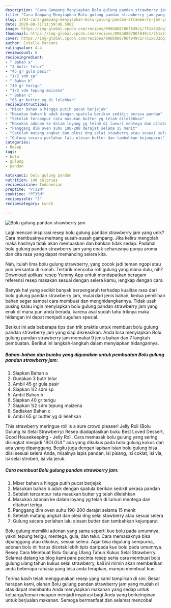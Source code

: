 ```yaml
---
description: "Cara Gampang Menyiapkan Bolu gulung pandan strawberry jam yang Lezat Sekali"
title: "Cara Gampang Menyiapkan Bolu gulung pandan strawberry jam yang Lezat Sekali"
slug: 1793-cara-gampang-menyiapkan-bolu-gulung-pandan-strawberry-jam-yang-lezat-sekali
date: 2020-08-31T11:59:49.590Z
image: https://img-global.cpcdn.com/recipes/096b088786f849c1/751x532cq70/bolu-gulung-pandan-strawberry-jam-foto-resep-utama.jpg
thumbnail: https://img-global.cpcdn.com/recipes/096b088786f849c1/751x532cq70/bolu-gulung-pandan-strawberry-jam-foto-resep-utama.jpg
cover: https://img-global.cpcdn.com/recipes/096b088786f849c1/751x532cq70/bolu-gulung-pandan-strawberry-jam-foto-resep-utama.jpg
author: Estella Parsons
ratingvalue: 4.4
reviewcount: 8
recipeingredient:
- " Bahan a"
- "3 butir telur"
- "45 gr gula pasir"
- "1/2 sdm sp"
- " Bahan b"
- "40 gr terigu"
- "1/2 sdm tepung maizena"
- " Bahan c"
- "65 gr butter yg di lelehkan"
recipeinstructions:
- "Mixer bahan a hingga putih pucat berjejak"
- "Masukan bahan b aduk dengan spatula berikan sedikit perasa pandan"
- "Setelah tercampur rata masukan butter yg telah dilelehkan"
- "Masukan adonan ke dalam loyang yg telah di lumuri mentega dan ditaburi terigu"
- "Panggang dlm oven suhu 190-200 derajat selama 15 menit"
- "Setelah matang angkat dan olesi dng selai stawberry atau sesuai selera"
- "Gulung secara perlahan lalu olesan butter dan tambahkan kejunparut"
categories:
- Resep
tags:
- bolu
- gulung
- pandan

katakunci: bolu gulung pandan 
nutrition: 140 calories
recipecuisine: Indonesian
preptime: "PT32M"
cooktime: "PT35M"
recipeyield: "3"
recipecategory: Lunch

---
```



![Bolu gulung pandan strawberry jam](https://img-global.cpcdn.com/recipes/096b088786f849c1/751x532cq70/bolu-gulung-pandan-strawberry-jam-foto-resep-utama.jpg)

Lagi mencari inspirasi resep bolu gulung pandan strawberry jam yang unik? Cara membuatnya memang susah-susah gampang. Jika keliru mengolah maka hasilnya tidak akan memuaskan dan bahkan tidak sedap. Padahal bolu gulung pandan strawberry jam yang enak seharusnya punya aroma dan cita rasa yang dapat memancing selera kita.

Nah, itulah lima bolu gulung strawberry, yang cocok jadi teman ngopi atau pun bersantai di rumah. Tertarik mencoba roti gulung yang mana dulu, nih? Download aplikasi resep Yummy App untuk mendapatkan beragam referensi resep masakan sesuai dengan selera kamu, lengkap dengan cara.

Banyak hal yang sedikit banyak berpengaruh terhadap kualitas rasa dari bolu gulung pandan strawberry jam, mulai dari jenis bahan, kedua pemilihan bahan segar sampai cara membuat dan menghidangkannya. Tidak usah pusing kalau ingin menyiapkan bolu gulung pandan strawberry jam yang enak di mana pun anda berada, karena asal sudah tahu triknya maka hidangan ini dapat menjadi suguhan spesial.


Berikut ini ada beberapa tips dan trik praktis untuk membuat bolu gulung pandan strawberry jam yang siap dikreasikan. Anda bisa menyiapkan Bolu gulung pandan strawberry jam memakai 9 jenis bahan dan 7 langkah pembuatan. Berikut ini langkah-langkah dalam menyiapkan hidangannya.

<!--inarticleads1-->

##### Bahan-bahan dan bumbu yang digunakan untuk pembuatan Bolu gulung pandan strawberry jam:

1. Siapkan  Bahan a
1. Gunakan 3 butir telur
1. Ambil 45 gr gula pasir
1. Siapkan 1/2 sdm sp
1. Ambil  Bahan b
1. Siapkan 40 gr terigu
1. Siapkan 1/2 sdm tepung maizena
1. Sediakan  Bahan c
1. Ambil 65 gr butter yg di lelehkan


This strawberry meringue roll is a sure crowd pleaser! Jelly Roll (Bolu Gulung Isi Selai Strawberry) Resep diadaptasikan buku Best Loved Dessert, Good Housekeeping - Jelly Roll. Cara memasak bolu gulung yang sering disingkat menjadi &#34;BOLGUL&#34; ada yang dikukus pada bolu gulung kukus dan ada yang dipanggang. Begitu juga dengan lapisan isian bolu gulung bisa diisi sesuai selera Anda, misalnya lapis pandan, isi pisang, isi coklat, isi vla, isi selai stroberi, isi vla jeruk. 

<!--inarticleads2-->

##### Cara membuat Bolu gulung pandan strawberry jam:

1. Mixer bahan a hingga putih pucat berjejak
1. Masukan bahan b aduk dengan spatula berikan sedikit perasa pandan
1. Setelah tercampur rata masukan butter yg telah dilelehkan
1. Masukan adonan ke dalam loyang yg telah di lumuri mentega dan ditaburi terigu
1. Panggang dlm oven suhu 190-200 derajat selama 15 menit
1. Setelah matang angkat dan olesi dng selai stawberry atau sesuai selera
1. Gulung secara perlahan lalu olesan butter dan tambahkan kejunparut


Bolu gulung memiliki adonan yang sama seperti kue bolu pada umumnya, yakni tepung terigu, mentega, gula, dan telur. Cara memasaknya bisa dipanggang atau dikukus, sesuai selera. Agar bisa digulung sempurna, adonan bolu ini harus dicetak lebih tipis daripada kue bolu pada umumnya. Resep Cara Membuat Bolu Gulung Ulang Tahun Kukus Selai Strawberry. Selamat datang ke blog kami para pecinta resep serta cara membuat bolu gulung ulang tahun kukus selai strawberry, kali ini mimin akan memberikan anda beberapa rahasia yang bisa anda terapkan, mampu membuat kue. 

Terima kasih telah menggunakan resep yang kami tampilkan di sini. Besar harapan kami, olahan Bolu gulung pandan strawberry jam yang mudah di atas dapat membantu Anda menyiapkan makanan yang sedap untuk keluarga/teman maupun menjadi inspirasi bagi Anda yang berkeinginan untuk berjualan makanan. Semoga bermanfaat dan selamat mencoba!
